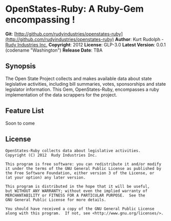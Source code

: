 OpenStates-Ruby: A Ruby-Gem encompassing !
=============================================

**Git**:          [http://github.com/rudyindustries/openstates-ruby](http://github.com/rudyindustries/openstates-ruby)
**Author**:       Kurt Rudolph - [Rudy Industries Inc.](http://www.rudyindustries.com/)
**Copyright**:    2012
**License**:      GLP-3.0
**Latest Version**: 0.0.1 (codename "Washington")
**Release Date**: TBA

Synopsis
--------

The Open State Project collects and makes available data about state legislative activities, including bill summaries, votes, sponsorships and state legislator information. This Gem, OpenStates-Ruby, encompasses a ruby implementation of the data scrappers for the project.


Feature List
------------

Soon to come


License
------
    OpenStates-Ruby collects data about legislative activities. 
    Copyright (C) 2012  Rudy Industries Inc.

    This program is free software: you can redistribute it and/or modify
    it under the terms of the GNU General Public License as published by
    the Free Software Foundation, either version 3 of the License, or
    (at your option) any later version.

    This program is distributed in the hope that it will be useful,
    but WITHOUT ANY WARRANTY; without even the implied warranty of
    MERCHANTABILITY or FITNESS FOR A PARTICULAR PURPOSE.  See the
    GNU General Public License for more details.

    You should have received a copy of the GNU General Public License
    along with this program.  If not, see <http://www.gnu.org/licenses/>.
